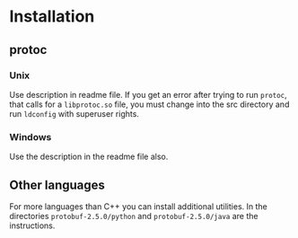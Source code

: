 Installation
============

## protoc

### Unix

Use description in readme file. If you get an error after trying to run `protoc`, that calls for a `libprotoc.so` file, you must change into the src directory and run `ldconfig` with superuser rights.

### Windows

Use the description in the readme file also.

## Other languages

For more languages than C++ you can install additional utilities. In the directories `protobuf-2.5.0/python` and `protobuf-2.5.0/java` are the instructions.  